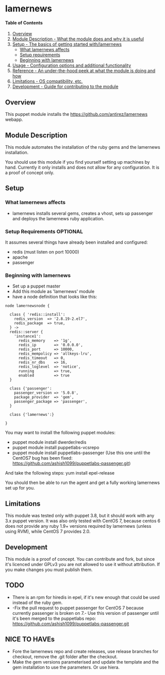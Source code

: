 # lamernews

#### Table of Contents

1. [Overview](#overview)
2. [Module Description - What the module does and why it is useful](#module-description)
3. [Setup - The basics of getting started with/lamernews](#setup)
    * [What lamernews affects](#what-lamernews-affects)
    * [Setup requirements](#setup-requirements)
    * [Beginning with lamernews](#beginning-with-lamernews)
4. [Usage - Configuration options and additional functionality](#usage)
5. [Reference - An under-the-hood peek at what the module is doing and how](#reference)
5. [Limitations - OS compatibility, etc.](#limitations)
6. [Development - Guide for contributing to the module](#development)

## Overview

This puppet module installs the https://github.com/antirez/lamernews webapp.

## Module Description

This module automates the installation of the ruby gems and the lamernews
installation.

You should use this module if you find yourself setting up machines by hand.
Currently it only installs and does not allow for any configuration. It is a
proof of concept only.

## Setup

### What lamernews affects

* lamernews installs several gems, creates a vhost, sets up passenger and deploys the lamernews ruby application.

### Setup Requirements **OPTIONAL**

It assumes several things have already been installed and configured:
- redis (must listen on port 10000)
- apache
- passenger


### Beginning with lamernews

* Set up a puppet master
* Add this module as 'lamernews' module
* have a node definition that looks like this:
```
node lamernewsnode {

  class { 'redis::install':
    redis_version  => '2.8.19-2.el7',
    redis_package  => true,
  } ->
  redis::server {
    'instance1':
      redis_memory    => '1g',
      redis_ip        => '0.0.0.0',
      redis_port      => 10000,
      redis_mempolicy => 'allkeys-lru',
      redis_timeout   => 0,
      redis_nr_dbs    => 16,
      redis_loglevel  => 'notice',
      running         => true,
      enabled         => true
  }

  class {'passenger':
    passenger_version => '5.0.8',
    package_provider  => 'gem',
    passenger_package => 'passenger',
  }

  class {'lamernews':}

}
```

You may want to install the following puppet modules:
* puppet module install dwerder/redis
* puppet module install puppetlabs-vcsrepo
* puppet module install puppetlabs-passenger (Use this one until the CentOS7 bug has been fixed: https://github.com/ashish1099/puppetlabs-passenger.git)

And take the following steps:
yum install epel-release

You should then be able to run the agent and get a fully working lamernews set up for you.

## Limitations

This module was tested only with puppet 3.8, but it should work with any 3.x
puppet version. It was also only tested with CentOS 7, because centos 6
does not provide any ruby 1.9+ versions required by lamernews (unless using RVM),
while CentOS 7 provides 2.0.

## Development

This module is a proof of concept. You can contribute and fork, but since it's
licenced under GPLv3 you are not allowed to use it without attribution. If you
make changes you must publish them.

## TODO

- There is an rpm for hiredis in epel, if it's new enough that could be used instead of the ruby gem.
- -Fix the pull request to puppet passenger for CentOS 7 because currently passenger is broken on 7.- Use this version of passenger until it's been merged to the puppetlabs repo: https://github.com/ashish1099/puppetlabs-passenger.git

## NICE TO HAVEs

- Fore the lamernews repo and create releases, use release branches for checkout, remove the .git folder after the checkout.
- Make the gem versions parameterised and update the template and the gem installation to use the parameters. Or use hiera.

